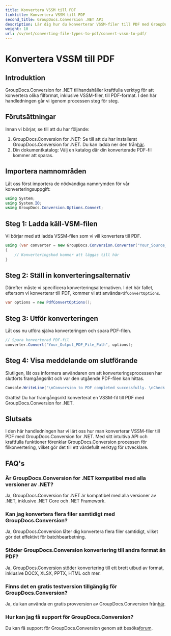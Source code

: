 ```yaml
---
title: Konvertera VSSM till PDF
linktitle: Konvertera VSSM till PDF
second_title: GroupDocs.Conversion .NET API
description: Lär dig hur du konverterar VSSM-filer till PDF med GroupDocs.Conversion for .NET. Lätt att följa handledning med steg-för-steg-instruktioner.
weight: 10
url: /sv/net/converting-file-types-to-pdf/convert-vssm-to-pdf/
---
```


# Konvertera VSSM till PDF

## Introduktion
GroupDocs.Conversion for .NET tillhandahåller kraftfulla verktyg för att konvertera olika filformat, inklusive VSSM-filer, till PDF-format. I den här handledningen går vi igenom processen steg för steg.
## Förutsättningar
Innan vi börjar, se till att du har följande:
1.  GroupDocs.Conversion for .NET: Se till att du har installerat GroupDocs.Conversion for .NET. Du kan ladda ner den från[här](https://releases.groupdocs.com/conversion/net/).
2. Din dokumentkatalog: Välj en katalog där din konverterade PDF-fil kommer att sparas.

## Importera namnområden
Låt oss först importera de nödvändiga namnrymden för vår konverteringsuppgift:
```csharp
using System;
using System.IO;
using GroupDocs.Conversion.Options.Convert;
```
## Steg 1: Ladda käll-VSM-filen
Vi börjar med att ladda VSSM-filen som vi vill konvertera till PDF.
```csharp
using (var converter = new GroupDocs.Conversion.Converter("Your_Source_VSSM_File_Path"))
{
    // Konverteringskod kommer att läggas till här
}
```
## Steg 2: Ställ in konverteringsalternativ
 Därefter måste vi specificera konverteringsalternativen. I det här fallet, eftersom vi konverterar till PDF, kommer vi att använda`PdfConvertOptions`.
```csharp
var options = new PdfConvertOptions();
```
## Steg 3: Utför konverteringen
Låt oss nu utföra själva konverteringen och spara PDF-filen.
```csharp
// Spara konverterad PDF-fil
converter.Convert("Your_Output_PDF_File_Path", options);
```
## Steg 4: Visa meddelande om slutförande
Slutligen, låt oss informera användaren om att konverteringsprocessen har slutförts framgångsrikt och var den utgående PDF-filen kan hittas.
```csharp
Console.WriteLine("\nConversion to PDF completed successfully. \nCheck output in {0}", "Your_Output_Folder_Path");
```
Grattis! Du har framgångsrikt konverterat en VSSM-fil till PDF med GroupDocs.Conversion for .NET.

## Slutsats
I den här handledningen har vi lärt oss hur man konverterar VSSM-filer till PDF med GroupDocs.Conversion for .NET. Med sitt intuitiva API och kraftfulla funktioner förenklar GroupDocs.Conversion processen för filkonvertering, vilket gör det till ett värdefullt verktyg för utvecklare.
## FAQ's
### Är GroupDocs.Conversion for .NET kompatibel med alla versioner av .NET?
Ja, GroupDocs.Conversion for .NET är kompatibel med alla versioner av .NET, inklusive .NET Core och .NET Framework.
### Kan jag konvertera flera filer samtidigt med GroupDocs.Conversion?
Ja, GroupDocs.Conversion låter dig konvertera flera filer samtidigt, vilket gör det effektivt för batchbearbetning.
### Stöder GroupDocs.Conversion konvertering till andra format än PDF?
Ja, GroupDocs.Conversion stöder konvertering till ett brett utbud av format, inklusive DOCX, XLSX, PPTX, HTML och mer.
### Finns det en gratis testversion tillgänglig för GroupDocs.Conversion?
 Ja, du kan använda en gratis provversion av GroupDocs.Conversion från[här](https://releases.groupdocs.com/).
### Hur kan jag få support för GroupDocs.Conversion?
 Du kan få support för GroupDocs.Conversion genom att besöka[forum](https://forum.groupdocs.com/c/conversion/11).